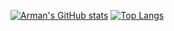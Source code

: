[![Arman's GitHub stats](https://github-readme-stats.vercel.app/api?username=imarman)](https://github.com/anuraghazra/github-readme-stats)
[![Top Langs](https://github-readme-stats.vercel.app/api/top-langs/?username=imarman)](https://github.com/anuraghazra/github-readme-stats)
